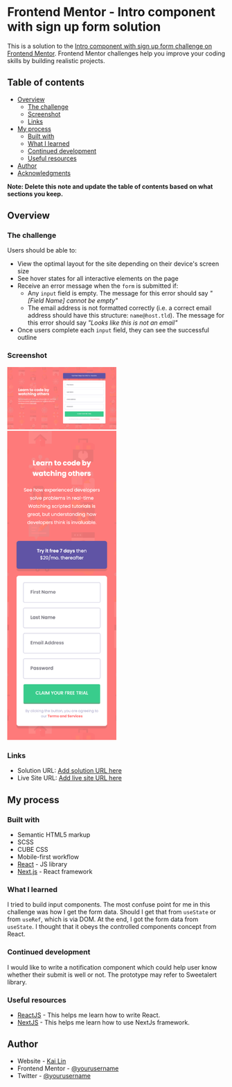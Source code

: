 # Frontend Mentor - Intro component with sign up form solution

This is a solution to the [Intro component with sign up form challenge on Frontend Mentor](https://www.frontendmentor.io/challenges/intro-component-with-signup-form-5cf91bd49edda32581d28fd1). Frontend Mentor challenges help you improve your coding skills by building realistic projects.

## Table of contents

- [Overview](#overview)
  - [The challenge](#the-challenge)
  - [Screenshot](#screenshot)
  - [Links](#links)
- [My process](#my-process)
  - [Built with](#built-with)
  - [What I learned](#what-i-learned)
  - [Continued development](#continued-development)
  - [Useful resources](#useful-resources)
- [Author](#author)
- [Acknowledgments](#acknowledgments)

**Note: Delete this note and update the table of contents based on what sections you keep.**

## Overview

### The challenge

Users should be able to:

- View the optimal layout for the site depending on their device's screen size
- See hover states for all interactive elements on the page
- Receive an error message when the `form` is submitted if:
  - Any `input` field is empty. The message for this error should say _"[Field Name] cannot be empty"_
  - The email address is not formatted correctly (i.e. a correct email address should have this structure: `name@host.tld`). The message for this error should say _"Looks like this is not an email"_
- Once users complete each `input` field, they can see the successful outline

### Screenshot

<img src="public/screenshot/desktop-screenshot.png" alt="desktop screenshot" width="50%" />
<img src="public/screenshot/mobile-screenshot.png" alt="mobile screenshot" width="50%" />

### Links

- Solution URL: [Add solution URL here](https://your-solution-url.com)
- Live Site URL: [Add live site URL here](https://your-live-site-url.com)

## My process

### Built with

- Semantic HTML5 markup
- SCSS
- CUBE CSS
- Mobile-first workflow
- [React](https://reactjs.org/) - JS library
- [Next.js](https://nextjs.org/) - React framework

### What I learned

I tried to build input components.
The most confuse point for me in this challenge was how I get the form data. Should I get that from `useState` or from `useRef`, which is via DOM. At the end, I got the form data from `useState`. I thought that it obeys the controlled components concept from React.

### Continued development

I would like to write a notification component which could help user know whether their submit is well or not. The prototype may refer to Sweetalert library.

### Useful resources

- [ReactJS](https://react.dev/) - This helps me learn how to write React.
- [NextJS](https://nextjs.org/) - This helps me learn how to use NextJs framework.

## Author

- Website - [Kai Lin](https://github.com/Beginneraboutlife116)
- Frontend Mentor - [@yourusername](https://www.frontendmentor.io/profile/yourusername)
- Twitter - [@yourusername](https://www.twitter.com/yourusername)
